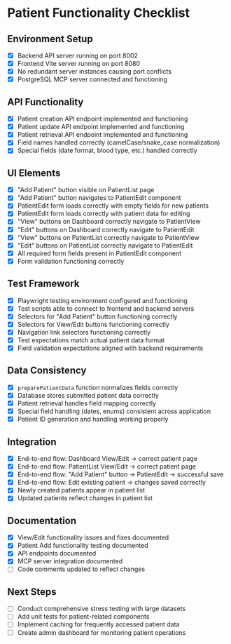 # Patient Functionality Checklist

## Environment Setup
- [x] Backend API server running on port 8002
- [x] Frontend Vite server running on port 8080
- [x] No redundant server instances causing port conflicts
- [x] PostgreSQL MCP server connected and functioning

## API Functionality
- [x] Patient creation API endpoint implemented and functioning
- [x] Patient update API endpoint implemented and functioning 
- [x] Patient retrieval API endpoint implemented and functioning
- [x] Field names handled correctly (camelCase/snake_case normalization)
- [x] Special fields (date format, blood type, etc.) handled correctly

## UI Elements
- [x] "Add Patient" button visible on PatientList page
- [x] "Add Patient" button navigates to PatientEdit component
- [x] PatientEdit form loads correctly with empty fields for new patients
- [x] PatientEdit form loads correctly with patient data for editing
- [x] "View" buttons on Dashboard correctly navigate to PatientView
- [x] "Edit" buttons on Dashboard correctly navigate to PatientEdit
- [x] "View" buttons on PatientList correctly navigate to PatientView 
- [x] "Edit" buttons on PatientList correctly navigate to PatientEdit
- [x] All required form fields present in PatientEdit component
- [x] Form validation functioning correctly

## Test Framework
- [x] Playwright testing environment configured and functioning
- [x] Test scripts able to connect to frontend and backend servers
- [x] Selectors for "Add Patient" button functioning correctly
- [x] Selectors for View/Edit buttons functioning correctly
- [x] Navigation link selectors functioning correctly
- [x] Test expectations match actual patient data format
- [x] Field validation expectations aligned with backend requirements

## Data Consistency
- [x] `preparePatientData` function normalizes fields correctly
- [x] Database stores submitted patient data correctly
- [x] Patient retrieval handles field mapping correctly
- [x] Special field handling (dates, enums) consistent across application
- [x] Patient ID generation and handling working properly

## Integration
- [x] End-to-end flow: Dashboard View/Edit → correct patient page
- [x] End-to-end flow: PatientList View/Edit → correct patient page
- [x] End-to-end flow: "Add Patient" button → PatientEdit → successful save
- [x] End-to-end flow: Edit existing patient → changes saved correctly
- [x] Newly created patients appear in patient list
- [x] Updated patients reflect changes in patient list

## Documentation
- [x] View/Edit functionality issues and fixes documented
- [x] Patient Add functionality testing documented
- [x] API endpoints documented
- [x] MCP server integration documented
- [ ] Code comments updated to reflect changes

## Next Steps
- [ ] Conduct comprehensive stress testing with large datasets
- [ ] Add unit tests for patient-related components 
- [ ] Implement caching for frequently accessed patient data
- [ ] Create admin dashboard for monitoring patient operations 